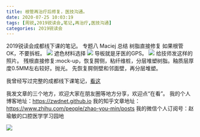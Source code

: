 ```yaml
---
title: 根管再治疗后修复，医技沟通。
date: 2020-07-25 10:03:19
tags: [周锐,2019锐读会,笔记,再治疗,医技沟通]
categories: 2019锐读会
---
```

2019锐读会成都线下课的笔记。
专题八
Maciej
总结 树脂直接修复
如果根管OK，不要拆桩。
![](https://zymblog-1258069789.cos.ap-chengdu.myqcloud.com/blog0152-2019rdh/036/01.png)
遮色材料选择
![](https://zymblog-1258069789.cos.ap-chengdu.myqcloud.com/blog0152-2019rdh/036/02.png)
导板就是牙医的GPS。
![](https://zymblog-1258069789.cos.ap-chengdu.myqcloud.com/blog0152-2019rdh/036/03.png)
给技师发这样的照片。
残根直接修复:mock-up，恢复腭侧，粘纤维桩，分层堆塑树脂。釉质层厚度0.5MM左右较好。抛光。
先恢复腭侧壁和邻面壁，再分层堆塑。

我曾经写过完整的成都线下课笔记，[看这](https://zwdnet.github.io/2019/12/06/2019%E6%96%B0%E9%94%90%E8%AF%BB%E4%BC%9A%E6%88%90%E9%83%BD%E5%A4%96%E6%95%99%E8%AF%BE%E6%80%BB%E7%BB%93/)

我发文章的三个地方，欢迎大家在朋友圈等地方分享，欢迎点“在看”。
我的个人博客地址：https://zwdnet.github.io
我的知乎文章地址： https://www.zhihu.com/people/zhao-you-min/posts
我的微信个人订阅号：赵瑜敏的口腔医学学习园地


![](https://zymblog-1258069789.cos.ap-chengdu.myqcloud.com/other/wx.jpg)